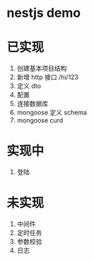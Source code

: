 # nestjs demo

# 已实现

1. 创建基本项目结构
2. 新增 http 接口 /hi/123
3. 定义 dto
4. 配置
5. 连接数据库
6. mongoose 定义 schema 
7. mongoose curd


# 实现中

1. 登陆

# 未实现

1. 中间件
2. 定时任务
3. 参数校验
4. 日志
